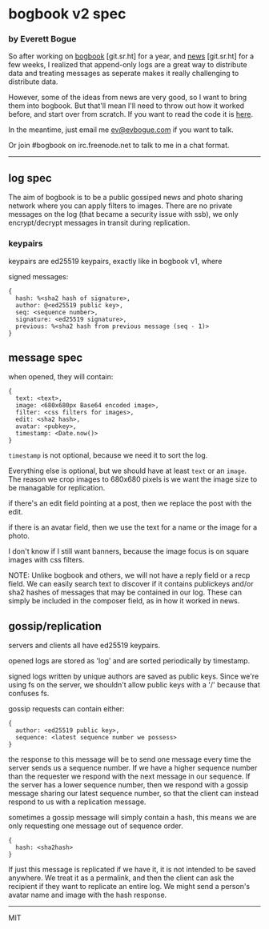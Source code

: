 # bogbook v2 spec

### by Everett Bogue

So after working on [bogbook](https://git.sr.ht/~ev/bogbook) [git.sr.ht] for a year, and [news](https://git.sr.ht/~ev/news) [git.sr.ht] for a few weeks, I realized that append-only logs are a great way to distribute data and treating messages as seperate makes it really challenging to distribute data.

However, some of the ideas from news are very good, so I want to bring them into bogbook. But that'll mean I'll need to throw out how it worked before, and start over from scratch. If you want to read the code it is [here](https://git.sr.ht/~ev/gossip).

In the meantime, just email me [ev@evbogue.com](mailto:ev@evbogue.com) if you want to talk.

Or join #bogbook on irc.freenode.net to talk to me in a chat format. 

---

## log spec

The aim of bogbook is to be a public gossiped news and photo sharing network where you can apply filters to images. There are no private messages on the log (that became a security issue with ssb), we only encrypt/decrypt messages in transit during replication.

### keypairs

keypairs are ed25519 keypairs, exactly like in bogbook v1, where  

signed messages:

```
{
  hash: %<sha2 hash of signature>,
  author: @<ed25519 public key>,
  seq: <sequence number>,
  signature: <ed25519 signature>,
  previous: %<sha2 hash from previous message (seq - 1)>
}
```

## message spec

when opened, they will contain:

```
{
  text: <text>,
  image: <680x680px Base64 encoded image>,
  filter: <css filters for images>,
  edit: <sha2 hash>,
  avatar: <pubkey>,
  timestamp: <Date.now()>
}
```

`timestamp` is not optional, because we need it to sort the log. 

Everything else is optional, but we should have at least `text` or an `image`. The reason we crop images to 680x680 pixels is we want the image size to be managable for replication.

if there's an edit field pointing at a post, then we replace the post with the edit.

if there is an avatar field, then we use the text for a name or the image for a photo.

I don't know if I still want banners, because the image focus is on square images with css filters. 

NOTE: Unlike bogbook and others, we will not have a reply field or a recp field. We can easily search text to discover if it contains publickeys and/or sha2 hashes of messages that may be contained in our log. These can simply be included in the composer field, as in how it worked in news.

## gossip/replication

servers and clients all have ed25519 keypairs.

opened logs are stored as 'log' and are sorted periodically by timestamp.

signed logs written by unique authors are saved as public keys. Since we're using fs on the server, we shouldn't allow public keys with a '/' because that confuses fs. 

gossip requests can contain either:

```
{
  author: <ed25519 public key>,
  sequence: <latest sequence number we possess> 
} 
```

the response to this message will be to send one message every time the server sends us a sequence number. If we have a higher sequence number than the requester we respond with the next message in our sequence. If the server has a lower sequence number, then we respond with a gossip message sharing our latest sequence number, so that the client can instead respond to us with a replication message.

sometimes a gossip message will simply contain a hash, this means we are only requesting one message out of sequence order.

```
{
  hash: <sha2hash>
}
```

If just this message is replicated if we have it, it is not intended to be saved anywhere. We treat it as a permalink, and then the client can ask the recipient if they want to replicate an entire log. We might send a person's avatar name and image with the hash response. 





---

MIT

